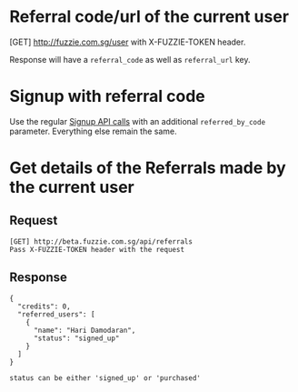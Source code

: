 Referral code/url of the current user
=====================================

[GET] http://fuzzie.com.sg/user with X-FUZZIE-TOKEN header.

Response will have a `referral_code` as well as `referral_url` key.



Signup with referral code
=========================

Use the regular [Signup API calls](https://github.com/fuzziegang/fuzzie-api-doc/blob/master/login_signup.md) with an additional `referred_by_code` parameter. Everything else remain the same.


Get details of the Referrals made by the current user
=====================================================

Request
-------

```
[GET] http://beta.fuzzie.com.sg/api/referrals
Pass X-FUZZIE-TOKEN header with the request
```

Response
--------
```
{
  "credits": 0,
  "referred_users": [
    {
      "name": "Hari Damodaran",
      "status": "signed_up"
    }
  ]
}

status can be either 'signed_up' or 'purchased'
```
